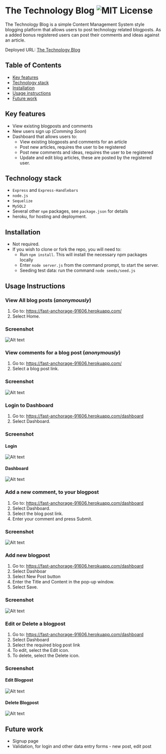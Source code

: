 # The Technology Blog ![MIT License](https://camo.githubusercontent.com/302a0a2a90397c2fc68f3838a6c9b9cebec684d041d250065a05bebab1412cd7/68747470733a2f2f696d672e736869656c64732e696f2f62616467652f4c6963656e73652d4d49542d726564)

The Technology Blog is a simple Content Management System style blogging platform that allows users to post technology related blogposts. As a added bonus registered users can post their comments and ideas against an article.

Deployed URL: [The Technology Blog](https://fast-anchorage-91606.herokuapp.com/)

## Table of Contents

- [Key features](#key-features)
- [Technology stack](#technology-stack)
- [Installation](#installation)
- [Usage instructions](#usage-instructions)
- [Future work](#future-work)

## Key features

- View existing blogposts and comments
- New users sign up (_Comming Soon_)
- Dashboard that allows users to:
  - View existing blogposts and comments for an article
  - Post new articles, requires the user to be registered
  - Post new comments and ideas, requires the user to be registered
  - Update and edit blog articles, these are posted by the registered user.

## Technology stack

- `Express` and `Express-Handlebars`
- `node.js`
- `Sequelize`
- `MySQL2`
- Several other `npm` packages, see `package.json` for details
- heroku, for hosting and deployment.

## Installation

- Not required.
- If you wish to clone or fork the repo, you will need to:
  - Run `npm install`. This will install the necessary npm packages locally
  - Enter `node server.js` from the command prompt, to start the server.
  - Seeding test data: run the command `node seeds/seed.js`

## Usage Instructions

### View All blog posts (_anonymously_)

1. Go to: https://fast-anchorage-91606.herokuapp.com/
2. Select Home.

### Screenshot

![Alt text](images/homepage.png)

### View comments for a blog post (_anonymously_)

1. Go to: https://fast-anchorage-91606.herokuapp.com/
2. Select a blog post link.

### Screenshot

![Alt text](images/blogPostComment.png)

### Login to Dashboard

1. Go to: https://fast-anchorage-91606.herokuapp.com/dashboard
2. Select Dashboard.

### Screenshot
#### Login

![Alt text](images/login.png)

#### Dashboard

![Alt text](images/dashboard.png)

### Add a new comment, to your blogpost

1. Go to: https://fast-anchorage-91606.herokuapp.com/dashboard
2. Select Dashboard.
3. Select the blog post link.
4. Enter your comment and press Submit.

### Screenshot

![Alt text](images/newComment.png)

### Add new blogpost

1. Go to: https://fast-anchorage-91606.herokuapp.com/dashboard
2. Select Dashboar
3. Select New Post button
4. Enter the Title and Content in the pop-up window.
5. Select Save.

### Screenshot

![Alt text](images/newBlogPost.png)

### Edit or Delete a blogpost

1. Go to: https://fast-anchorage-91606.herokuapp.com/dashboard
2. Select Dashboard
3. Select the required blog post link
4. To edit, select the Edit icon.
5. To delete, select the Delete icon.

### Screenshot

#### Edit Blogpost

![Alt text](images/editBlogPost.png)

#### Delete Blogpost

![Alt text](images/deleteBlogPost.png)

## Future work
- Signup page
- Validation, for login and other data entry forms - new post, edit post
